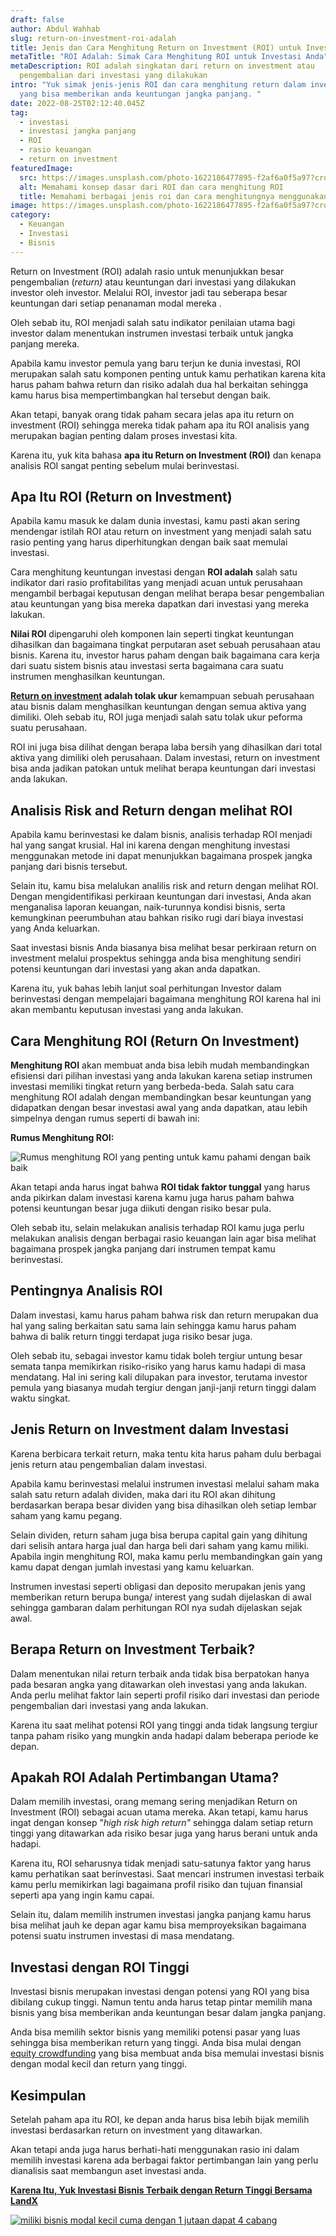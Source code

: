 ```yaml
---
draft: false
author: Abdul Wahhab
slug: return-on-investment-roi-adalah
title: Jenis dan Cara Menghitung Return on Investment (ROI) untuk Investor
metaTitle: "ROI Adalah: Simak Cara Menghitung ROI untuk Investasi Anda"
metaDescription: ROI adalah singkatan dari return on investment atau
  pengembalian dari investasi yang dilakukan
intro: "Yuk simak jenis-jenis ROI dan cara menghitung return dalam investasi
  yang bisa memberikan anda keuntungan jangka panjang. "
date: 2022-08-25T02:12:40.045Z
tag:
  - investasi
  - investasi jangka panjang
  - ROI
  - rasio keuangan
  - return on investment
featuredImage:
  src: https://images.unsplash.com/photo-1622186477895-f2af6a0f5a97?crop=entropy&cs=tinysrgb&fit=max&fm=jpg&ixid=MnwxMTc3M3wwfDF8c2VhcmNofDI3fHxyZXR1cm58ZW58MHx8fHwxNjQyNDAwMzE2&ixlib=rb-1.2.1&q=80&w=1080
  alt: Memahami konsep dasar dari ROI dan cara menghitung ROI
  title: Memahami berbagai jenis roi dan cara menghitungnya menggunakan rumus ROI
image: https://images.unsplash.com/photo-1622186477895-f2af6a0f5a97?crop=entropy&cs=tinysrgb&fit=max&fm=jpg&ixid=MnwxMTc3M3wwfDF8c2VhcmNofDI3fHxyZXR1cm58ZW58MHx8fHwxNjQyNDAwMzE2&ixlib=rb-1.2.1&q=80&w=1080
category:
  - Keuangan
  - Investasi
  - Bisnis
---
```

Return on Investment (ROI) adalah rasio untuk menunjukkan besar pengembalian (*return)* atau keuntungan dari investasi yang dilakukan investor oleh investor. Melalui ROI, investor jadi tau seberapa besar keuntungan dari setiap penanaman modal mereka .

Oleh sebab itu, ROI menjadi salah satu indikator penilaian utama bagi investor dalam menentukan instrumen investasi terbaik untuk jangka panjang mereka.

Apabila kamu investor pemula yang baru terjun ke dunia investasi, ROI merupakan salah satu komponen penting untuk kamu perhatikan karena kita harus paham bahwa return dan risiko adalah dua hal berkaitan sehingga kamu harus bisa mempertimbangkan hal tersebut dengan baik.

Akan tetapi, banyak orang tidak paham secara jelas apa itu return on investment (ROI) sehingga mereka tidak paham apa itu ROI analisis yang merupakan bagian penting dalam proses investasi kita.

Karena itu, yuk kita bahasa **apa itu Return on Investment (ROI)** dan kenapa analisis ROI sangat penting sebelum mulai berinvestasi.

## **Apa Itu ROI (Return on Investment)**

Apabila kamu masuk ke dalam dunia investasi, kamu pasti akan sering mendengar istilah ROI atau return on investment yang menjadi salah satu rasio penting yang harus diperhitungkan dengan baik saat memulai investasi.

Cara menghitung keuntungan investasi dengan **ROI adalah** salah satu indikator dari rasio profitabilitas yang menjadi acuan untuk perusahaan mengambil berbagai keputusan dengan melihat berapa besar pengembalian atau keuntungan yang bisa mereka dapatkan dari investasi yang mereka lakukan.

**Nilai ROI** dipengaruhi oleh komponen lain seperti tingkat keuntungan dihasilkan dan bagaimana tingkat perputaran aset sebuah perusahaan atau bisnis. Karena itu, investor harus paham dengan baik bagaimana cara kerja dari suatu sistem bisnis atau investasi serta bagaimana cara suatu instrumen menghasilkan keuntungan.

**[Return on investment](https://landx.id/) adalah tolak ukur** kemampuan sebuah perusahaan atau bisnis dalam menghasilkan keuntungan dengan semua aktiva yang dimiliki. Oleh sebab itu, ROI juga menjadi salah satu tolak ukur peforma suatu perusahaan.

ROI ini juga bisa dilihat dengan berapa laba bersih yang dihasilkan dari total aktiva yang dimiliki oleh perusahaan. Dalam investasi, return on investment bisa anda jadikan patokan untuk melihat berapa keuntungan dari investasi anda lakukan.

## Analisis Risk and Return dengan melihat ROI

Apabila kamu berinvestasi ke dalam bisnis, analisis terhadap ROI menjadi hal yang sangat krusial. Hal ini karena dengan menghitung investasi menggunakan metode ini dapat menunjukkan bagaimana prospek jangka panjang dari bisnis tersebut.

Selain itu, kamu bisa melalukan analilis risk and return dengan melihat ROI. Dengan mengidentifikasi perkiraan keuntungan dari investasi, Anda akan menganalisa laporan keuangan, naik-turunnya kondisi bisnis, serta kemungkinan peerumbuhan atau bahkan risiko rugi dari biaya investasi yang Anda keluarkan.

Saat investasi bisnis Anda biasanya bisa melihat besar perkiraan return on investment melalui prospektus sehingga anda bisa menghitung sendiri potensi keuntungan dari investasi yang akan anda dapatkan. 

Karena itu, yuk bahas lebih lanjut soal perhitungan Investor dalam berinvestasi dengan mempelajari bagaimana menghitung ROI karena hal ini akan membantu keputusan investasi yang anda lakukan.

## **Cara Menghitung ROI (Return On Investment)**

**Menghitung ROI** akan membuat anda bisa lebih mudah membandingkan efisiensi dari pilihan investasi yang anda lakukan karena setiap instrumen investasi memiliki tingkat return yang berbeda-beda. Salah satu cara menghitung ROI adalah dengan membandingkan  besar keuntungan yang didapatkan dengan besar investasi awal yang anda dapatkan, atau lebih simpelnya dengan rumus seperti di bawah ini:

**Rumus Menghitung ROI:**

![Rumus menghitung ROI yang penting untuk kamu pahami dengan baik baik](https://accountgram-production.sfo2.cdn.digitaloceanspaces.com/landx_ghost/2021/09/Cara-menghitung-return-on-investment--ROI---rumus-menghitung-ROI-dalam-investasi.png "cara dan rumus menghitung ROI dengan optimal. ")

Akan tetapi anda harus ingat bahwa **ROI tidak faktor tunggal** yang harus anda pikirkan dalam investasi karena kamu juga harus paham bahwa potensi keuntungan besar juga diikuti dengan risiko besar pula.

Oleh sebab itu, selain melakukan analisis terhadap ROI kamu juga perlu melakukan analisis dengan berbagai rasio keuangan lain agar bisa melihat bagaimana prospek jangka panjang dari instrumen tempat kamu berinvestasi.

## **Pentingnya Analisis ROI**

Dalam investasi, kamu harus paham bahwa risk dan return merupakan dua hal yang saling berkaitan satu sama lain sehingga kamu harus paham bahwa di balik return tinggi terdapat juga risiko besar juga.

Oleh sebab itu, sebagai investor kamu tidak boleh tergiur untung besar semata tanpa memikirkan risiko-risiko yang harus kamu hadapi di masa mendatang. Hal ini sering kali dilupakan para investor, terutama investor pemula yang biasanya mudah tergiur dengan janji-janji return tinggi dalam waktu singkat.

## Jenis Return on Investment dalam Investasi

Karena berbicara terkait return, maka tentu kita harus paham dulu berbagai jenis return atau pengembalian dalam investasi.

Apabila kamu berinvestasi melalui instrumen investasi melalui saham maka salah satu return adalah dividen, maka dari itu ROI akan dihitung berdasarkan berapa besar dividen yang bisa dihasilkan oleh setiap lembar saham yang kamu pegang.

Selain dividen, return saham juga bisa berupa capital gain yang dihitung dari selisih antara harga jual dan harga beli dari saham yang kamu miliki. Apabila ingin menghitung ROI, maka kamu perlu membandingkan gain yang kamu dapat dengan jumlah investasi yang kamu keluarkan.

Instrumen investasi seperti obligasi dan deposito merupakan jenis yang memberikan return berupa bunga/ interest yang sudah dijelaskan di awal sehingga gambaran dalam perhitungan ROI nya sudah dijelaskan sejak awal.

## **Berapa Return on Investment Terbaik?**

Dalam menentukan nilai return terbaik anda tidak bisa berpatokan hanya pada besaran angka yang ditawarkan oleh investasi yang anda lakukan. Anda perlu melihat faktor lain seperti profil risiko dari investasi dan periode pengembalian dari investasi yang anda lakukan.

Karena itu saat melihat potensi ROI yang tinggi anda tidak langsung tergiur tanpa paham risiko yang mungkin anda hadapi dalam beberapa periode ke depan.

## Apakah ROI Adalah Pertimbangan Utama?

Dalam memilih investasi, orang memang sering menjadikan Return on Investment (ROI) sebagai acuan utama mereka. Akan tetapi, kamu harus ingat dengan konsep "*high risk high return"* sehingga dalam setiap return tinggi yang ditawarkan ada risiko besar juga yang harus berani untuk anda hadapi. 

Karena itu, ROI seharusnya tidak menjadi satu-satunya faktor yang harus kamu perhatikan saat berinvestasi. Saat mencari instrumen investasi terbaik kamu perlu memikirkan lagi bagaimana profil risiko dan tujuan finansial seperti apa yang ingin kamu capai. 

Selain itu, dalam memilih instrumen investasi jangka panjang kamu harus bisa melihat jauh ke depan agar kamu bisa memproyeksikan bagaimana potensi suatu instrumen investasi di masa mendatang. 

## **Investasi dengan ROI Tinggi**

Investasi bisnis merupakan investasi dengan potensi yang ROI yang bisa dibilang cukup tinggi. Namun tentu anda harus tetap pintar memilih mana bisnis yang bisa memberikan anda keuntungan besar dalam jangka panjang.

Anda bisa memilih sektor bisnis yang memiliki potensi pasar yang luas sehingga bisa memberikan return yang tinggi. Anda bisa mulai dengan [equity crowdfunding](https://landx.id/) yang bisa membuat anda bisa memulai investasi bisnis dengan modal kecil dan return yang tinggi.

## **Kesimpulan**

Setelah paham apa itu ROI, ke depan anda harus bisa lebih bijak memilih investasi berdasarkan return on investment yang ditawarkan.

Akan tetapi anda juga harus berhati-hati menggunakan rasio ini dalam memilih investasi karena ada berbagai faktor pertimbangan lain yang perlu dianalisis saat membangun aset investasi anda.

**[Karena Itu, Yuk Investasi Bisnis Terbaik dengan Return Tinggi Bersama LandX](https://app.landx.id/?utm_source=Organic+Page&utm_medium=Content+Blog&utm_campaign=BlogLandX&utm_id=Blog)**

<!--StartFragment-->

[![miliki bisnis modal kecil cuma dengan 1 jutaan dapat 4 cabang ](https://accountgram-production.sfo2.cdn.digitaloceanspaces.com/landx_ghost/2021/11/jadi-owner-bisnis-hanya-1-jutaan-dengan-cuan-yang-sangat-menjanjikan.png)](https://app.landx.id/?utm_source=Organic+Page&utm_medium=Content+Blog&utm_campaign=BlogLandX&utm_id=Blog)

<!--EndFragment-->